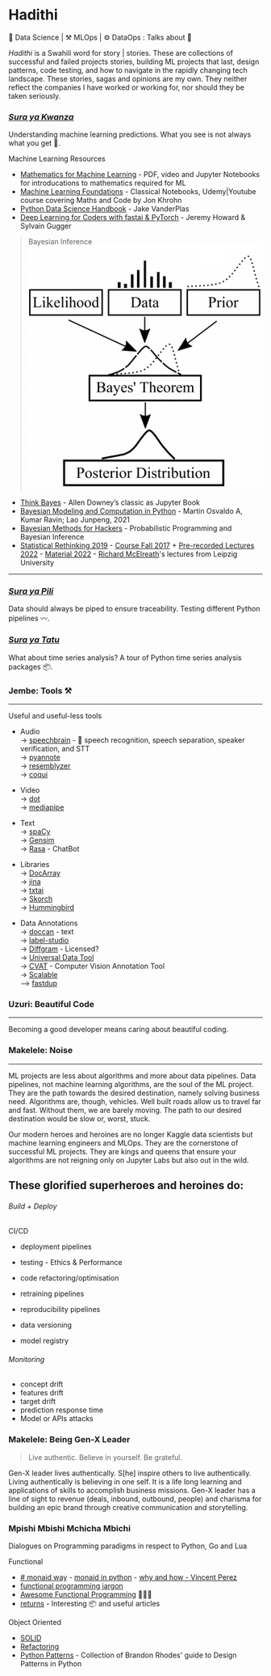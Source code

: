 # Hadithi
🧪 Data Science | ⚒️ MLOps | ⚙️ DataOps : Talks about 🦄

_Hadithi_ is a Swahili word for story | stories. These are collections of successful and failed projects stories, building ML projects that last, design patterns, code testing, and how to navigate in the rapidly changing tech landscape. These stories, sagas and opinions are my own. They neither reflect the companies I have worked or working for, nor should they be taken seriously.

### [_Sura ya Kwanza_](https://github.com/Proteusiq/hadithi/tree/main/mlfluke)
Understanding machine learning predictions. What you see is not always what you get 🤖. 

Machine Learning Resources
- [Mathematics for Machine Learning](https://mml-book.github.io/) - PDF, video and Jupyter Notebooks for introducations to mathematics required for ML
- [Machine Learning Foundations](https://github.com/jonkrohn/ML-foundations) - Classical Notebooks, Udemy|Youtube course covering Maths and Code by Jon Khrohn
- [Python Data Science Handbook](https://nbviewer.org/github/jakevdp/PythonDataScienceHandbook/blob/master/notebooks/Index.ipynb) - Jake VanderPlas
- [Deep Learning
for Coders with
fastai & PyTorch](https://course.fast.ai/Resources/book.html) - Jeremy Howard &
Sylvain Gugger

> Bayesian Inference
![bayesian](mlfluke/notebooks/Bayesian.PNG)
- [Think Bayes](http://allendowney.github.io/ThinkBayes2) - Allen Downey’s classic as Jupyter Book
- [Bayesian Modeling and Computation in Python](https://bayesiancomputationbook.com/welcome.html) - Martin Osvaldo A, Kumar Ravin; Lao Junpeng, 2021
- [Bayesian Methods for Hackers](http://camdavidsonpilon.github.io/Probabilistic-Programming-and-Bayesian-Methods-for-Hackers) - Probabilistic Programming and Bayesian Inference
- [Statistical Rethinking 2019](https://github.com/Booleans/statistical-rethinking/raw/master/Statistical%20Rethinking%202nd%20Edition.pdf) - [Course Fall 2017](https://youtube.com/playlist?list=PLDcUM9US4XdM9_N6XUUFrhghGJ4K25bFc) + [Pre-recorded Lectures 2022](https://www.youtube.com/playlist?list=PLDcUM9US4XdMROZ57-OIRtIK0aOynbgZN) - [Material 2022](https://github.com/rmcelreath/stat_rethinking_2022) - [Richard McElreath](https://xcelab.net/rm/)'s lectures from Leipzig University

___

### [_Sura ya Pili_](https://github.com/Proteusiq/hadithi/tree/main/pipelines) 
Data should always be piped to ensure traceability. Testing different Python pipelines 〰.

### [_Sura ya Tatu_](https://github.com/Proteusiq/hadithi/tree/main/timeseries)
What about time series analysis? A tour of Python time series analysis packages 📦.


### Jembe: Tools ⚒️ 
___
Useful and useful-less tools
- Audio <br>
 -> [speechbrain](https://github.com/speechbrain/speechbrain) - 🤗 speech recognition, speech separation, speaker verification, and STT<br>
 -> [pyannote](https://github.com/pyannote/pyannote-audio) <br>
 -> [resemblyzer](https://github.com/resemble-ai/Resemblyzer) <br>
 -> [coqui](https://github.com/coqui-ai/TTS) <br>

- Video <br>
 -> [dot](https://github.com/sensity-ai/dot) <br>
 -> [mediapipe](https://github.com/google/mediapipe)

- Text <br>
  -> [spaCy](https://github.com/explosion/spaCy) <br>
  -> [Gensim](https://github.com/RaRe-Technologies/gensim) <br>
  -> [Rasa](https://github.com/RasaHQ/rasa) - ChatBot

- Libraries <br>
  -> [DocArray](https://github.com/jina-ai/docarray) <br>
  -> [jina](https://github.com/jina-ai/jina)  <br>
  -> [txtai](https://github.com/neuml/txtai) <br>
  -> [Skorch](https://github.com/skorch-dev/skorch) <br>
  -> [Hummingbird](https://github.com/microsoft/hummingbird) <br>

- Data Annotations <br>
  -> [doccan](https://github.com/doccano/doccano) - text <br>
  -> [label-studio](https://github.com/heartexlabs/label-studio) <br>
  -> [Diffgram](https://github.com/diffgram/diffgram) - Licensed? <br>
  -> [Universal Data Tool](https://github.com/UniversalDataTool/universal-data-tool) <br> 
  -> [CVAT](https://github.com/openvinotoolkit/cvat) - Computer Vision Annotation Tool <br>
  -> [Scalable](https://github.com/scalabel/scalabel) <br>
  --> [fastdup](https://github.com/visualdatabase/fastdup)


### Uzuri: Beautiful Code
___

Becoming a good developer means caring about beautiful coding.

### Makelele: Noise
___
ML projects are less about algorithms and more about data pipelines. Data pipelines, not machine learning algorithms, are the soul of the ML project. They are the path towards the desired destination, namely solving business need. Algorithms are, though, vehicles. 
Well built roads allow us to travel far and fast. Without them, we are barely moving. The path to our desired destination would be slow or, worst, stuck. 

Our modern heroes and heroines are no longer Kaggle data scientists but machine learning engineers and MLOps. They are the cornerstone of successful ML projects. They are kings and queens that ensure your algorithms are not reigning only on Jupyter Labs but also out in the wild.

These glorified superheroes and heroines do:
---

###### Build + Deploy

CI/CD 
-   deployment pipelines
-   testing - Ethics & Performance 
-   code refactoring/optimisation 
-   retraining pipelines

-   reproducibility pipelines
-   data versioning 
-   model registry

###### Monitoring 
-  concept drift
-  features drift
-  target drift
-  prediction response time
-  Model or APIs attacks

### Makelele: Being Gen-X Leader
> Live authentic. Believe in yourself. Be grateful.

Gen-X leader lives authentically. S[he] inspire others to live authentically. Living authentically is believing in one self. It is a life long learning and applications of skills to accomplish business missions.
Gen-X leader has a line of sight to revenue (deals, inbound, outbound, people) and charisma for building an epic brand through creative communication and storytelling.



### Mpishi Mbishi Mchicha Mbichi

Dialogues on Programming paradigms in respect to Python, Go and Lua

Functional 
  - [# monaid way](https://github.com/cognitedata/Expression) - [monaid in python](https://www.philliams.com/monads-in-python/) - [why and how - Vincent Perez](https://youtu.be/4DZ4vPkuMLk) <br>
  - [functional programming jargon](https://github.com/jmesyou/functional-programming-jargon.py) <br>
  - [Awesome Functional Programming](https://github.com/sfermigier/awesome-functional-python) 🙈🙉🙊<br>
  - [returns](https://github.com/dry-python/returns) - Interesting 📦 and useful articles <br>

Object Oriented 
  - [SOLID](https://github.com/tuvo1106/python_design_patterns)
  - [Refactoring](https://refactoring.guru/design-patterns)
  - [Python Patterns](https://python-patterns.guide/) - Collection of Brandon Rhodes' guide to Design Patterns in Python


